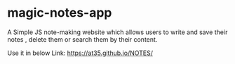 # magic-notes-app
A Simple JS note-making website which allows users to write and save their notes , delete them or search them by their content.

Use it in below Link:
https://at35.github.io/NOTES/


